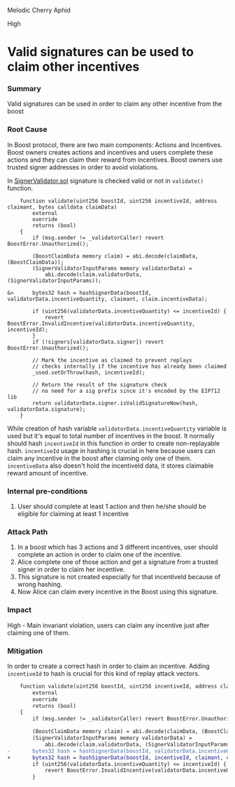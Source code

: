 Melodic Cherry Aphid

High

# Valid signatures can be used to claim other incentives

### Summary

Valid signatures can be used in order to claim any other incentive from the boost

### Root Cause

In Boost protocol, there are two main components: Actions and Incentives. Boost owners creates actions and incentives and users complete these actions and they can claim their reward from incentives. Boost owners use trusted signer addresses in order to avoid violations. 

In [SignerValidator.sol](https://github.com/sherlock-audit/2024-06-boost-aa-wallet/blob/78930f2ed6570f30e356b5529bd4bcbe5194eb8b/boost-protocol/packages/evm/contracts/validators/SignerValidator.sol#L61) signature is checked valid or not in `validate()` function. 

```solidity
    function validate(uint256 boostId, uint256 incentiveId, address claimant, bytes calldata claimData)
        external
        override
        returns (bool)
    {
        if (msg.sender != _validatorCaller) revert BoostError.Unauthorized();

        (BoostClaimData memory claim) = abi.decode(claimData, (BoostClaimData));
        (SignerValidatorInputParams memory validatorData) =
            abi.decode(claim.validatorData, (SignerValidatorInputParams));

&>      bytes32 hash = hashSignerData(boostId, validatorData.incentiveQuantity, claimant, claim.incentiveData);

        if (uint256(validatorData.incentiveQuantity) <= incentiveId) {
            revert BoostError.InvalidIncentive(validatorData.incentiveQuantity, incentiveId);
        }
        if (!signers[validatorData.signer]) revert BoostError.Unauthorized();

        // Mark the incentive as claimed to prevent replays
        // checks internally if the incentive has already been claimed
        _used.setOrThrow(hash, incentiveId);

        // Return the result of the signature check
        // no need for a sig prefix since it's encoded by the EIP712 lib
        return validatorData.signer.isValidSignatureNow(hash, validatorData.signature);
    }
```
While creation of hash variable `validatorData.incentiveQuantity` variable is used but it's equal to total number of incentives in the boost. It normally should hash `incentiveId` in this function in order to create non-replayable hash. `incentiveId` usage in hashing is crucial in here because users can claim any incentive in the boost after claiming only one of them. `incentiveData` also doesn't hold the incentiveId data, it stores claimable reward amount of incentive.

### Internal pre-conditions

1. User should complete at least 1 action and then he/she should be eligible for claiming at least 1 incentive


### Attack Path

1. In a boost which has 3 actions and 3 different incentives, user should complete an action in order to claim one of the incentive.
2. Alice complete one of those action and get a signature from a trusted signer in order to claim her incentive.
3. This signature is not created especially for that incentiveId because of wrong hashing.
4. Now Alice can claim every incentive in the Boost using this signature.

### Impact

High - Main invariant violation, users can claim any incentive just after claiming one of them.

### Mitigation

In order to create a correct hash in order to claim an incentive. Adding `incentiveId` to hash is crucial for this kind of replay attack vectors.

```diff
    function validate(uint256 boostId, uint256 incentiveId, address claimant, bytes calldata claimData)
        external
        override
        returns (bool)
    {
        if (msg.sender != _validatorCaller) revert BoostError.Unauthorized();

        (BoostClaimData memory claim) = abi.decode(claimData, (BoostClaimData));
        (SignerValidatorInputParams memory validatorData) =
            abi.decode(claim.validatorData, (SignerValidatorInputParams));
-       bytes32 hash = hashSignerData(boostId, validatorData.incentiveQuantity, claimant, claim.incentiveData);
+       bytes32 hash = hashSignerData(boostId, incentiveId, claimant, claim.incentiveData);
        if (uint256(validatorData.incentiveQuantity) <= incentiveId) {
            revert BoostError.InvalidIncentive(validatorData.incentiveQuantity, incentiveId);
        }
```